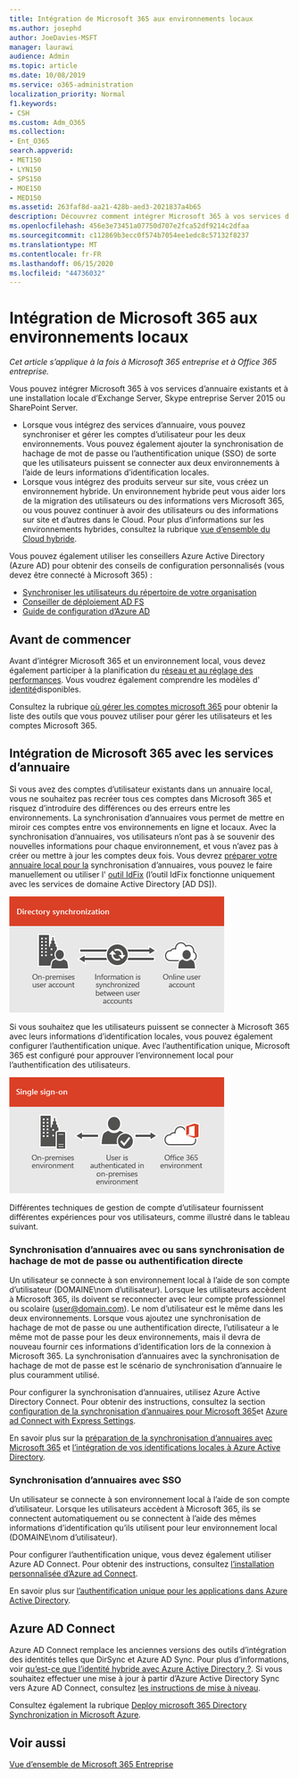 ```yaml
---
title: Intégration de Microsoft 365 aux environnements locaux
ms.author: josephd
author: JoeDavies-MSFT
manager: laurawi
audience: Admin
ms.topic: article
ms.date: 10/08/2019
ms.service: o365-administration
localization_priority: Normal
f1.keywords:
- CSH
ms.custom: Adm_O365
ms.collection:
- Ent_O365
search.appverid:
- MET150
- LYN150
- SPS150
- MOE150
- MED150
ms.assetid: 263faf8d-aa21-428b-aed3-2021837a4b65
description: Découvrez comment intégrer Microsoft 365 à vos services d’annuaire existants.
ms.openlocfilehash: 456e3e73451a07750d707e2fca52df9214c2dfaa
ms.sourcegitcommit: c112869b3ecc0f574b7054ee1edc8c57132f8237
ms.translationtype: MT
ms.contentlocale: fr-FR
ms.lasthandoff: 06/15/2020
ms.locfileid: "44736032"
---
```

# <a name="microsoft-365-integration-with-on-premises-environments"></a>Intégration de Microsoft 365 aux environnements locaux

*Cet article s’applique à la fois à Microsoft 365 entreprise et à Office 365 entreprise.*

Vous pouvez intégrer Microsoft 365 à vos services d’annuaire existants et à une installation locale d’Exchange Server, Skype entreprise Server 2015 ou SharePoint Server.
  
 - Lorsque vous intégrez des services d’annuaire, vous pouvez synchroniser et gérer les comptes d’utilisateur pour les deux environnements. Vous pouvez également ajouter la synchronisation de hachage de mot de passe ou l’authentification unique (SSO) de sorte que les utilisateurs puissent se connecter aux deux environnements à l’aide de leurs informations d’identification locales.
 - Lorsque vous intégrez des produits serveur sur site, vous créez un environnement hybride. Un environnement hybride peut vous aider lors de la migration des utilisateurs ou des informations vers Microsoft 365, ou vous pouvez continuer à avoir des utilisateurs ou des informations sur site et d’autres dans le Cloud. Pour plus d’informations sur les environnements hybrides, consultez la rubrique [vue d’ensemble du Cloud hybride](https://docs.microsoft.com/Office365/Enterprise/hybrid-cloud-overview).

Vous pouvez également utiliser les conseillers Azure Active Directory (Azure AD) pour obtenir des conseils de configuration personnalisés (vous devez être connecté à Microsoft 365) :

- [Synchroniser les utilisateurs du répertoire de votre organisation](https://aka.ms/aadconnectpwsync)
- [Conseiller de déploiement AD FS](https://aka.ms/adfsguidance)
- [Guide de configuration d’Azure AD](https://aka.ms/aadpguidance)
   
## <a name="before-you-begin"></a>Avant de commencer

Avant d’intégrer Microsoft 365 et un environnement local, vous devez également participer à la planification du [réseau et au réglage des performances](network-planning-and-performance.md). Vous voudrez également comprendre les modèles d' [identité](about-office-365-identity.md)disponibles. 

Consultez la rubrique [où gérer les comptes microsoft 365](manage-office-365-accounts.md) pour obtenir la liste des outils que vous pouvez utiliser pour gérer les utilisateurs et les comptes Microsoft 365. 
  
## <a name="integrate-microsoft-365-with-directory-services"></a>Intégration de Microsoft 365 avec les services d’annuaire
Si vous avez des comptes d’utilisateur existants dans un annuaire local, vous ne souhaitez pas recréer tous ces comptes dans Microsoft 365 et risquez d’introduire des différences ou des erreurs entre les environnements. La synchronisation d’annuaires vous permet de mettre en miroir ces comptes entre vos environnements en ligne et locaux. Avec la synchronisation d’annuaires, vos utilisateurs n’ont pas à se souvenir des nouvelles informations pour chaque environnement, et vous n’avez pas à créer ou mettre à jour les comptes deux fois. Vous devrez [préparer votre annuaire local pour la](prepare-for-directory-synchronization.md) synchronisation d’annuaires, vous pouvez le faire manuellement ou utiliser l' [outil IdFix](install-and-run-idfix.md) (l’outil IdFix fonctionne uniquement avec les services de domaine Active Directory [AD DS]). 
  
![Utiliser la synchronisation d’annuaires pour maintenir la synchronisation des informations sur les comptes d’utilisateur en ligne et en ligne](media/a64af0d0-9be6-46b1-8727-277e683abf5e.png)
  
Si vous souhaitez que les utilisateurs puissent se connecter à Microsoft 365 avec leurs informations d’identification locales, vous pouvez également configurer l’authentification unique. Avec l’authentification unique, Microsoft 365 est configuré pour approuver l’environnement local pour l’authentification des utilisateurs.
  
![Avec l’authentification unique, le même compte est disponible dans les environnements locaux et en ligne.](media/d76235f2-8a53-405e-b8ef-dfa4cfc208b8.png)
  
Différentes techniques de gestion de compte d’utilisateur fournissent différentes expériences pour vos utilisateurs, comme illustré dans le tableau suivant.
 
### <a name="directory-synchronization-with-or-without-password-hash-synchronization-or-pass-through-authentication"></a>Synchronisation d’annuaires avec ou sans synchronisation de hachage de mot de passe ou authentification directe

Un utilisateur se connecte à son environnement local à l’aide de son compte d’utilisateur (DOMAINE\nom d’utilisateur). Lorsque les utilisateurs accèdent à Microsoft 365, ils doivent se reconnecter avec leur compte professionnel ou scolaire (user@domain.com). Le nom d’utilisateur est le même dans les deux environnements. Lorsque vous ajoutez une synchronisation de hachage de mot de passe ou une authentification directe, l’utilisateur a le même mot de passe pour les deux environnements, mais il devra de nouveau fournir ces informations d’identification lors de la connexion à Microsoft 365. La synchronisation d’annuaires avec la synchronisation de hachage de mot de passe est le scénario de synchronisation d’annuaire le plus couramment utilisé.

Pour configurer la synchronisation d’annuaires, utilisez Azure Active Directory Connect. Pour obtenir des instructions, consultez la section [configuration de la synchronisation d’annuaires pour Microsoft 365](set-up-directory-synchronization.md)et [Azure ad Connect with Express Settings](https://go.microsoft.com/fwlink/p/?LinkId=698537).

En savoir plus sur la [préparation de la synchronisation d’annuaires avec Microsoft 365](prepare-for-directory-synchronization.md) et [l’intégration de vos identifications locales à Azure Active Directory](https://go.microsoft.com/fwlink/?LinkId=518101).

### <a name="directory-synchronization-with-sso"></a>Synchronisation d’annuaires avec SSO

Un utilisateur se connecte à son environnement local à l’aide de son compte d’utilisateur. Lorsque les utilisateurs accèdent à Microsoft 365, ils se connectent automatiquement ou se connectent à l’aide des mêmes informations d’identification qu’ils utilisent pour leur environnement local (DOMAINE\nom d’utilisateur).

Pour configurer l’authentification unique, vous devez également utiliser Azure AD Connect. Pour obtenir des instructions, consultez [l’installation personnalisée d’Azure ad Connect](https://go.microsoft.com/fwlink/p/?LinkID=698430).

En savoir plus sur [l’authentification unique pour les applications dans Azure Active Directory](https://go.microsoft.com/fwlink/p/?LinkId=698604).

## <a name="azure-ad-connect"></a>Azure AD Connect

Azure AD Connect remplace les anciennes versions des outils d’intégration des identités telles que DirSync et Azure AD Sync. Pour plus d’informations, voir [qu’est-ce que l’identité hybride avec Azure Active Directory ?](https://go.microsoft.com/fwlink/p/?LinkId=527969). Si vous souhaitez effectuer une mise à jour à partir d’Azure Active Directory Sync vers Azure AD Connect, consultez [les instructions de mise à niveau](https://go.microsoft.com/fwlink/p/?LinkId=733240). 

Consultez également la rubrique [Deploy microsoft 365 Directory Synchronization in Microsoft Azure](https://go.microsoft.com/fwlink/?LinkId=517887).

## <a name="see-also"></a>Voir aussi

[Vue d’ensemble de Microsoft 365 Entreprise](https://docs.microsoft.com/microsoft-365/enterprise/microsoft-365-overview)

